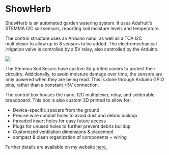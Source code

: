 # ShowHerb 

ShowHerb is an automated garden watering system. It uses Adafruit's STEMMA I2C soil sensors, reporting soil moisture levels and temperature. 

The control structure uses an Arduino nano, as well as a TCA I2C multiplexer to allow up to 8 sensors to be added. The electromechanical irrigation valve is controlled by a 5V relay, also controlled by the Arduino.

![](media/images/Schematic-V4.png)

The Stemma Soil Sesors have custom 3d printed covers to protect their circuitry. Additionally, to avoid moisture damage over time, the sensors are only powered when they are being read. This is done through Arduino GPIO pins, rather than a constant +5V connection. 

The control box houses the nano, I2C multiplexer, relay, and solderable breadboard. This box is also custom 3D printed to allow for: 
- Device-specific spacers from the ground
- Precise wire conduit holes to avoid dust and debris buildup
- threaded insert holes for easy future access 
- Plugs for unused holes to further prevent debris buildup 
- Customized ventilation dimensions & placement 
- compact & clean organization of components + wiring

Further details are available on my website [here.]()

